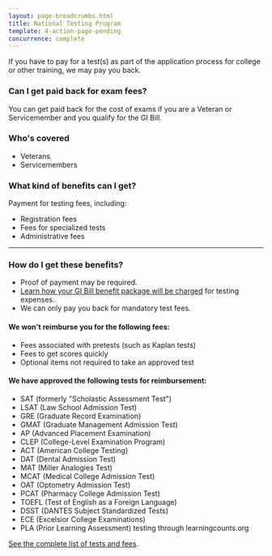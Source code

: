 ```yaml
---
layout: page-breadcrumbs.html
title: National Testing Program
template: 4-action-page-pending
concurrence: complete
---
```


If you have to pay for a test(s) as part of the application process for college or other training, we may pay you back.

<div class="call-out" markdown="1">

### Can I get paid back for exam fees?

You can get paid back for the cost of exams if you are a Veteran or Servicemember and you qualify for the GI Bill. 

### Who's covered

- Veterans
- Servicemembers
</div>

### What kind of benefits can I get? 

Payment for testing fees, including:

- Registration fees
- Fees for specialized tests
- Administrative fees

-----

### How do I get these benefits?
- Proof of payment may be required.
- [Learn how your GI Bill benefit package will be charged](https://gibill.custhelp.com/app/answers/detail/a_id/29) for testing expenses.
- We can only pay you back for mandatory test fees.

#### We won't reimburse you for the following fees:

- Fees associated with pretests (such as Kaplan tests)
- Fees to get scores quickly
- Optional items not required to take an approved test

#### We have approved the following tests for reimbursement:

- SAT (formerly "Scholastic Assessment Test")
- LSAT (Law School Admission Test)
- GRE (Graduate Record Examination)
- GMAT (Graduate Management Admission Test)
- AP (Advanced Placement Examination)
- CLEP (College-Level Examination Program)
- ACT (American College Testing)
- DAT (Dental Admission Test)
- MAT (Miller Analogies Test)
- MCAT (Medical College Admission Test)
- OAT (Optometry Admission Test)
- PCAT (Pharmacy College Admission Test)
- TOEFL (Test of English as a Foreign Language)
- DSST (DANTES Subject Standardized Tests)
- ECE (Excelsior College Examinations)
- PLA (Prior Learning Assessment) testing through learningcounts.org

[See the complete list of tests and fees](http://inquiry.vba.va.gov/weamspub/buildSearchNE.do).
